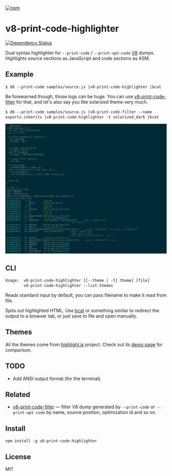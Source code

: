 [![npm](https://nodei.co/npm/v8-print-code-highlighter.png)](https://nodei.co/npm/v8-print-code-highlighter/)

# v8-print-code-highlighter

[![Dependency Status][david-badge]][david]

Dual syntax highlighter for `--print-code` / `--print-opt-code` [V8][v8] dumps. Highlights source sections as JavaScript and code sections as ASM.

[v8]: https://code.google.com/p/v8-wiki/

[david]: https://david-dm.org/eush77/v8-print-code-highlighter
[david-badge]: https://david-dm.org/eush77/v8-print-code-highlighter.png

## Example

```
$ d8 --print-code samples/source.js |v8-print-code-highlighter |bcat
```

Be forewarned though, those logs can be huge. You can use [v8-print-code-filter][v8-print-code-filter] for that, and let's also say you like solarized theme very much.

```
$ d8 --print-code samples/source.js |v8-print-code-filter --name exports.inherits |v8-print-code-highlighter -t solarized_dark |bcat
```

![screenshot](screenshot.png)

## CLI

```
Usage:  v8-print-code-highlighter [[--theme | -t] theme] [file]
        v8-print-code-highlighter --list-themes
```

Reads standard input by default, you can pass filename to make it read from file.

Spits out highlighted HTML. Use [bcat][bcat] or something similar to redirect the output to a browser tab, or just save to file and open manually.

[bcat]: http://rtomayko.github.io/bcat/

## Themes

All the themes come from [highlight.js][hljs] project. Check out its [demo page][demo] for comparison.

[hljs]: https://highlightjs.org/
[demo]: https://highlightjs.org/static/demo/

## TODO

- Add ANSI output format (for the terminal).

## Related

- [v8-print-code-filter] — filter V8 dump generated by `--print-code` or `--print-opt-code` by name, source position, optimization id and so on.

[v8-print-code-filter]: https://github.com/eush77/v8-print-code-filter

## Install

```
npm install -g v8-print-code-highlighter
```

## License

MIT
